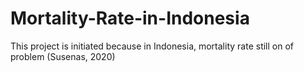 # Mortality-Rate-in-Indonesia

This project is initiated because in Indonesia, mortality rate still on of problem (Susenas, 2020)

